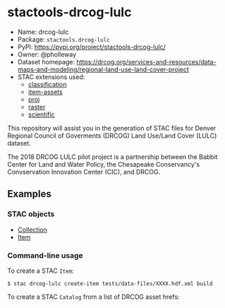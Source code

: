 # stactools-drcog-lulc

- Name: drcog-lulc
- Package: `stactools.drcog-lulc`
- PyPI: https://pypi.org/project/stactools-drcog-lulc/
- Owner: @pholleway
- Dataset homepage: https://drcog.org/services-and-resources/data-maps-and-modeling/regional-land-use-land-cover-project
- STAC extensions used:
  - [classification](https://github.com/stac-extensions/classification/)
  - [item-assets](https://github.com/stac-extensions/item-assets)
  - [proj](https://github.com/stac-extensions/projection)
  - [raster](https://github.com/stac-extensions/raster)
  - [scientific](https://github.com/stac-extensions/scientific)

This repository will assist you in the generation of STAC files for Denver Regional Council of Goverments (DRCOG) Land Use/Land Cover (LULC) dataset. 

The 2018 DRCOG LULC pilot project is a partnership between the Babbit Center for Land and Water Policy, the Chesapeake Conservancy's Convservation Innovation Center (CIC), and DRCOG. 

## Examples

### STAC objects

- [Collection](examples/collection.json)
- [Item](examples/item/item.json)

### Command-line usage

To create a STAC `Item`:

```shell
$ stac drcog-lulc create-item tests/data-files/XXXX.hdf.xml build
```

To create a STAC `Catalog` from a list of DRCOG asset hrefs:

```shell
$ stac drcog-lulc create-catalog examples/file-list-061.txt examples/XXXX
```

Use `stac drcog-lulc --help` to see all subcommands and options.
